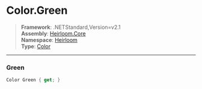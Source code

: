 # Color.Green

> **Framework**: .NETStandard,Version=v2.1  
> **Assembly**: [Heirloom.Core][0]  
> **Namespace**: [Heirloom][0]  
> **Type**: [Color][1]  

--------------------------------------------------------------------------------

### Green

```cs
Color Green { get; }
```

[0]: ../Heirloom.Core.md
[1]: Heirloom.Color.md
